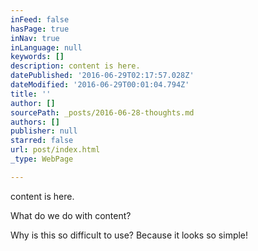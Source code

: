 ```yaml
---
inFeed: false
hasPage: true
inNav: true
inLanguage: null
keywords: []
description: content is here.
datePublished: '2016-06-29T02:17:57.028Z'
dateModified: '2016-06-29T00:01:04.794Z'
title: ''
author: []
sourcePath: _posts/2016-06-28-thoughts.md
authors: []
publisher: null
starred: false
url: post/index.html
_type: WebPage

---
```

content is here.

What do we do with content? 

Why is this so difficult to use? Because it looks so simple!